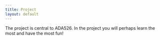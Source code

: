 ```yaml
---
title: Project
layout: default
---
```


The project is central to ADA526. In the project you will perhaps learn the most and have the most fun!

